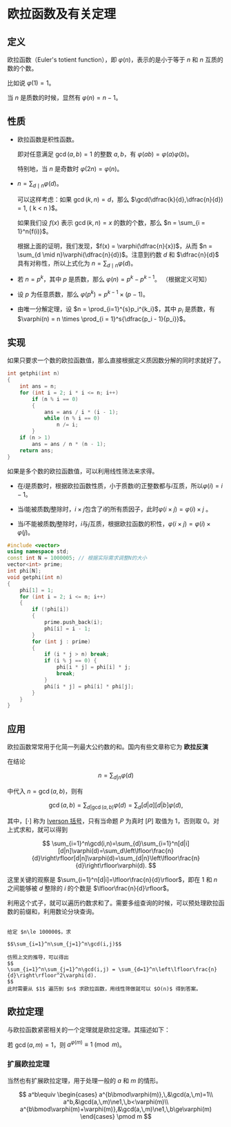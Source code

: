 # 欧拉函数及有关定理

## 定义

欧拉函数（Euler's totient function），即 $\varphi(n)$，表示的是小于等于 $n$ 和 $n$ 互质的数的个数。

比如说 $\varphi(1) = 1$。

当 $n$ 是质数的时候，显然有 $\varphi(n) = n - 1$。

## 性质

- 欧拉函数是积性函数。

    即对任意满足 $\gcd(a, b) = 1$ 的整数 $a,b$，有 $\varphi(ab) = \varphi(a)\varphi(b)$。

    特别地，当 $n$ 是奇数时 $\varphi(2n) = \varphi(n)$。

- $n = \sum_{d \mid n}{\varphi(d)}$。

  可以这样考虑：如果 $\gcd(k, n) = d$，那么 $\gcd(\dfrac{k}{d},\dfrac{n}{d}) = 1, ( k < n )$。

  如果我们设 $f(x)$ 表示 $\gcd(k, n) = x$ 的数的个数，那么 $n = \sum_{i = 1}^n{f(i)}$。

  根据上面的证明，我们发现，$f(x) = \varphi(\dfrac{n}{x})$，从而 $n = \sum_{d \mid n}\varphi(\dfrac{n}{d})$。注意到约数 $d$ 和 $\dfrac{n}{d}$ 具有对称性，所以上式化为 $n = \sum_{d \mid n}\varphi(d)$。

- 若 $n = p^k$，其中 $p$ 是质数，那么 $\varphi(n) = p^k - p^{k - 1}$。
    （根据定义可知）

- 设 $p$ 为任意质数，那么 $\varphi(p^k)=p^{k-1}\times(p-1)$。

- 由唯一分解定理，设 $n = \prod_{i=1}^{s}p_i^{k_i}$，其中 $p_i$ 是质数，有 $\varphi(n) = n \times \prod_{i = 1}^s{\dfrac{p_i - 1}{p_i}}$。


## 实现

如果只要求一个数的欧拉函数值，那么直接根据定义质因数分解的同时求就好了。
```cpp
int getphi(int n)
{
    int ans = n;
    for (int i = 2; i * i <= n; i++)
        if (n % i == 0)
        {
            ans = ans / i * (i - 1);
            while (n % i == 0)
                n /= i;
        }
    if (n > 1)
        ans = ans / n * (n - 1);
    return ans;
}
```
如果是多个数的欧拉函数值，可以利用线性筛法来求得。

- 在$i$是质数时，根据欧拉函数性质，小于质数$i$的正整数都与$i$互质，所以$\varphi(i) = i - 1$。

- 当$i$能被质数$j$整除时，$i \times j$包含了$i$的所有质因子，此时$\varphi(i \times j) = \varphi(i) \times j$ 。

- 当$i$不能被质数$j$整除时，$i$与$j$互质，根据欧拉函数的积性，$\varphi(i \times j) = \varphi(i) \times \varphi(j)$。

```cpp
#include <vector>
using namespace std;
const int N = 1000005; // 根据实际需求调整N的大小
vector<int> prime;
int phi[N];
void getphi(int n)
{
    phi[1] = 1;
    for (int i = 2; i <= n; i++)
    {
        if (!phi[i])
        {
            prime.push_back(i);
            phi[i] = i - 1;
        }
        for (int j : prime)
        {
            if (i * j > n) break;
            if (i % j == 0) {
                phi[i * j] = phi[i] * j;
                break;
            }
            phi[i * j] = phi[i] * phi[j];
        }
    }
}
```

## 应用

欧拉函数常常用于化简一列最大公约数的和。国内有些文章称它为 **欧拉反演**

在结论

$$
n=\sum_{d|n}\varphi(d)
$$

中代入 $n=\gcd(a,b)$，则有

$$
\gcd(a,b) = \sum_{d|\gcd(a,b)}\varphi(d) = \sum_d [d|a][d|b]\varphi(d),
$$

其中，$[\cdot]$ 称为 [Iverson 括号](https://mathworld.wolfram.com/IversonBracket.html)，只有当命题 $P$ 为真时 $[P]$ 取值为 $1$，否则取 $0$。对上式求和，就可以得到

$$
\sum_{i=1}^n\gcd(i,n)=\sum_{d}\sum_{i=1}^n[d|i][d|n]\varphi(d)=\sum_d\left\lfloor\frac{n}{d}\right\rfloor[d|n]\varphi(d)=\sum_{d|n}\left\lfloor\frac{n}{d}\right\rfloor\varphi(d).
$$

这里关键的观察是 $\sum_{i=1}^n[d|i]=\lfloor\frac{n}{d}\rfloor$，即在 $1$ 和 $n$ 之间能够被 $d$ 整除的 $i$ 的个数是 $\lfloor\frac{n}{d}\rfloor$。

利用这个式子，就可以遍历约数求和了。需要多组查询的时候，可以预处理欧拉函数的前缀和，利用数论分块查询。

```admonish question title="[GCD SUM](https://www.luogu.com.cn/problem/P2398)"

给定 $n\le 100000$，求

$$\sum_{i=1}^n\sum_{j=1}^n\gcd(i,j)$$

仿照上文的推导，可以得出
$$
\sum_{i=1}^n\sum_{j=1}^n\gcd(i,j) = \sum_{d=1}^n\left\lfloor\frac{n}{d}\right\rfloor^2\varphi(d).
$$
此时需要从 $1$ 遍历到 $n$ 求欧拉函数，用线性筛做就可以 $O(n)$ 得到答案。

```

## 欧拉定理

与欧拉函数紧密相关的一个定理就是欧拉定理。其描述如下：

若 $\gcd(a, m) = 1$，则 $a^{\varphi(m)} \equiv 1 \pmod{m}$。

### 扩展欧拉定理

当然也有扩展欧拉定理，用于处理一般的 $a$ 和 $m$ 的情形。

$$
a^b\equiv
\begin{cases}
a^{b\bmod\varphi(m)},\,&\gcd(a,\,m)=1\\
a^b,&\gcd(a,\,m)\ne1,\,b<\varphi(m)\\
a^{b\bmod\varphi(m)+\varphi(m)},&\gcd(a,\,m)\ne1,\,b\ge\varphi(m)
\end{cases}
\pmod m
$$
